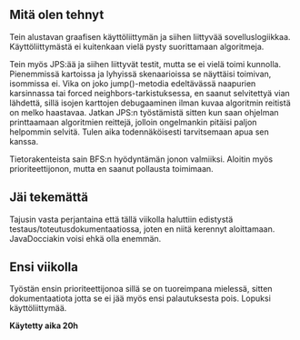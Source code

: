 ## Mitä olen tehnyt
Tein alustavan graafisen käyttöliittymän ja siihen liittyvää sovelluslogiikkaa. Käyttöliittymästä ei kuitenkaan vielä pysty suorittamaan algoritmeja.

Tein myös JPS:ää ja siihen liittyvät testit, mutta se ei vielä toimi kunnolla. Pienemmissä kartoissa ja lyhyissä skenaarioissa se näyttäisi toimivan, isommissa ei. Vika on joko jump()-metodia edeltävässä naapurien karsinnassa tai forced neighbors-tarkistuksessa, en saanut selvitettyä vian lähdettä, sillä isojen karttojen debugaaminen ilman kuvaa algoritmin reitistä on melko haastavaa. Jatkan JPS:n työstämistä sitten kun saan ohjelman printtaamaan algoritmien reittejä, jolloin ongelmankin pitäisi paljon helpommin selvitä. Tulen aika todennäköisesti tarvitsemaan apua sen kanssa.

Tietorakenteista sain BFS:n hyödyntämän jonon valmiiksi. Aloitin myös prioriteettijonon, mutta en saanut pollausta toimimaan.

## Jäi tekemättä
Tajusin vasta perjantaina että tällä viikolla haluttiin edistystä testaus/toteutusdokumentaatiossa, joten en niitä kerennyt aloittamaan. JavaDocciakin voisi ehkä olla enemmän.

## Ensi viikolla
Työstän ensin prioriteettijonoa sillä se on tuoreimpana mielessä, sitten dokumentaatiota jotta se ei jää myös ensi palautuksesta pois. Lopuksi käyttöliittymää.

<b>Käytetty aika 20h</b>
